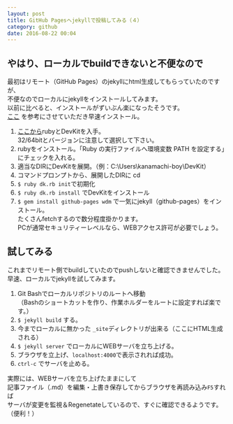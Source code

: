 ```yaml
---
layout: post
title: GitHub Pagesへjekyllで投稿してみる（４）
category: github
date: 2016-08-22 00:04
---
```

## やはり、ローカルでbuildできないと不便なので
最初はリモート（GitHub Pages）のjekyllにhtml生成してもらっていたのですが、  
不便なのでローカルにjekyllをインストールしてみます。  
以前に比べると、インストールがずいぶん楽になったそうです。  
[ここ](https://www.kaoriya.net/blog/2016/02/07/)
を参考にさせていただき早速インストール。  

1. [ここから](http://rubyinstaller.org/downloads/)rubyとDevKitを入手。  
32/64bitとバージョンに注意して選択して下さい。
1. rubyをインストール。「Ruby の実行ファイルへ環境変数 PATH を設定する」にチェックを入れる。
1. 適当なDIRにDevKitを展開。（例：C:\Users\kanamachi-boy\DevKit）
1. コマンドプロンプトから、展開したDIRに cd
1. `$ ruby dk.rb init`で初期化
1. `$ ruby dk.rb install` でDevKitをインストール
1. `$ gem install github-pages wdm` で一気にjekyll（github-pages）をインストール。  
たくさんfetchするので数分程度掛かります。  
PCが通常セキュリティーレベルなら、WEBアクセス許可が必要でしょう。

## 試してみる
これまでリモート側でbuildしていたのでpushしないと確認できませんでした。  
早速、ローカルでjekyllを試してみます。

1. Git Bashでローカルリポジトリのルートへ移動  
（Bashのショートカットを作り、作業ホルダーをルートに設定すれば楽です。）
1. `$ jekyll build` する。
1. 今までローカルに無かった `_site`ディレクトリが出来る（ここにHTML生成される）
1. `$ jekyll server` でローカルにWEBサーバを立ち上げる。
1. ブラウザを立上げ、`localhost:4000`で表示されれば成功。
1. `ctrl-c` でサーバを止める。

実際には、WEBサーバを立ち上げたままにして  
記事ファイル（.md）を編集・上書き保存してからブラウザを再読み込み`F5`すれば  
サーバが変更を監視＆Regenetateしているので、すぐに確認できるようです。（便利！）
